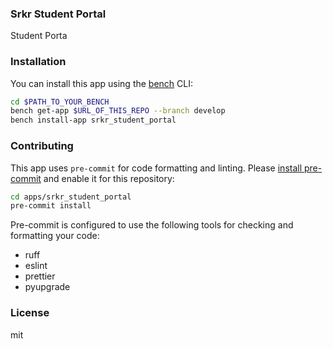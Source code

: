 ### Srkr Student Portal

Student Porta

### Installation

You can install this app using the [bench](https://github.com/frappe/bench) CLI:

```bash
cd $PATH_TO_YOUR_BENCH
bench get-app $URL_OF_THIS_REPO --branch develop
bench install-app srkr_student_portal
```

### Contributing

This app uses `pre-commit` for code formatting and linting. Please [install pre-commit](https://pre-commit.com/#installation) and enable it for this repository:

```bash
cd apps/srkr_student_portal
pre-commit install
```

Pre-commit is configured to use the following tools for checking and formatting your code:

- ruff
- eslint
- prettier
- pyupgrade

### License

mit
